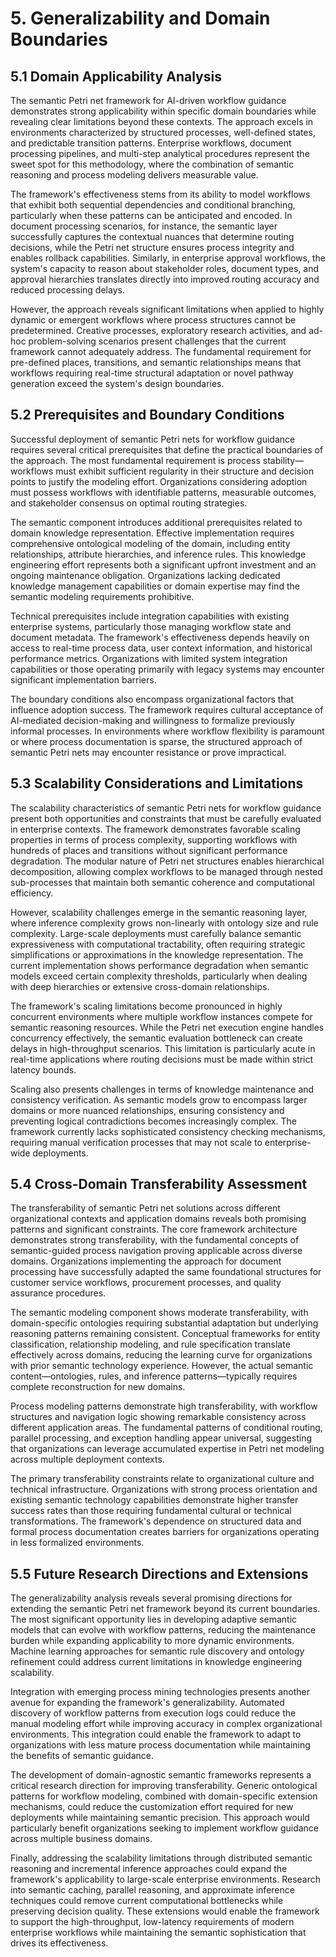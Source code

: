 # 5. Generalizability and Domain Boundaries

## 5.1 Domain Applicability Analysis

The semantic Petri net framework for AI-driven workflow guidance demonstrates strong applicability within specific domain boundaries while revealing clear limitations beyond these contexts. The approach excels in environments characterized by structured processes, well-defined states, and predictable transition patterns. Enterprise workflows, document processing pipelines, and multi-step analytical procedures represent the sweet spot for this methodology, where the combination of semantic reasoning and process modeling delivers measurable value.

The framework's effectiveness stems from its ability to model workflows that exhibit both sequential dependencies and conditional branching, particularly when these patterns can be anticipated and encoded. In document processing scenarios, for instance, the semantic layer successfully captures the contextual nuances that determine routing decisions, while the Petri net structure ensures process integrity and enables rollback capabilities. Similarly, in enterprise approval workflows, the system's capacity to reason about stakeholder roles, document types, and approval hierarchies translates directly into improved routing accuracy and reduced processing delays.

However, the approach reveals significant limitations when applied to highly dynamic or emergent workflows where process structures cannot be predetermined. Creative processes, exploratory research activities, and ad-hoc problem-solving scenarios present challenges that the current framework cannot adequately address. The fundamental requirement for pre-defined places, transitions, and semantic relationships means that workflows requiring real-time structural adaptation or novel pathway generation exceed the system's design boundaries.

## 5.2 Prerequisites and Boundary Conditions

Successful deployment of semantic Petri nets for workflow guidance requires several critical prerequisites that define the practical boundaries of the approach. The most fundamental requirement is process stability—workflows must exhibit sufficient regularity in their structure and decision points to justify the modeling effort. Organizations considering adoption must possess workflows with identifiable patterns, measurable outcomes, and stakeholder consensus on optimal routing strategies.

The semantic component introduces additional prerequisites related to domain knowledge representation. Effective implementation requires comprehensive ontological modeling of the domain, including entity relationships, attribute hierarchies, and inference rules. This knowledge engineering effort represents both a significant upfront investment and an ongoing maintenance obligation. Organizations lacking dedicated knowledge management capabilities or domain expertise may find the semantic modeling requirements prohibitive.

Technical prerequisites include integration capabilities with existing enterprise systems, particularly those managing workflow state and document metadata. The framework's effectiveness depends heavily on access to real-time process data, user context information, and historical performance metrics. Organizations with limited system integration capabilities or those operating primarily with legacy systems may encounter significant implementation barriers.

The boundary conditions also encompass organizational factors that influence adoption success. The framework requires cultural acceptance of AI-mediated decision-making and willingness to formalize previously informal processes. In environments where workflow flexibility is paramount or where process documentation is sparse, the structured approach of semantic Petri nets may encounter resistance or prove impractical.

## 5.3 Scalability Considerations and Limitations

The scalability characteristics of semantic Petri nets for workflow guidance present both opportunities and constraints that must be carefully evaluated in enterprise contexts. The framework demonstrates favorable scaling properties in terms of process complexity, supporting workflows with hundreds of places and transitions without significant performance degradation. The modular nature of Petri net structures enables hierarchical decomposition, allowing complex workflows to be managed through nested sub-processes that maintain both semantic coherence and computational efficiency.

However, scalability challenges emerge in the semantic reasoning layer, where inference complexity grows non-linearly with ontology size and rule complexity. Large-scale deployments must carefully balance semantic expressiveness with computational tractability, often requiring strategic simplifications or approximations in the knowledge representation. The current implementation shows performance degradation when semantic models exceed certain complexity thresholds, particularly when dealing with deep hierarchies or extensive cross-domain relationships.

The framework's scaling limitations become pronounced in highly concurrent environments where multiple workflow instances compete for semantic reasoning resources. While the Petri net execution engine handles concurrency effectively, the semantic evaluation bottleneck can create delays in high-throughput scenarios. This limitation is particularly acute in real-time applications where routing decisions must be made within strict latency bounds.

Scaling also presents challenges in terms of knowledge maintenance and consistency verification. As semantic models grow to encompass larger domains or more nuanced relationships, ensuring consistency and preventing logical contradictions becomes increasingly complex. The framework currently lacks sophisticated consistency checking mechanisms, requiring manual verification processes that may not scale to enterprise-wide deployments.

## 5.4 Cross-Domain Transferability Assessment

The transferability of semantic Petri net solutions across different organizational contexts and application domains reveals both promising patterns and significant constraints. The core framework architecture demonstrates strong transferability, with the fundamental concepts of semantic-guided process navigation proving applicable across diverse domains. Organizations implementing the approach for document processing have successfully adapted the same foundational structures for customer service workflows, procurement processes, and quality assurance procedures.

The semantic modeling component shows moderate transferability, with domain-specific ontologies requiring substantial adaptation but underlying reasoning patterns remaining consistent. Conceptual frameworks for entity classification, relationship modeling, and rule specification translate effectively across domains, reducing the learning curve for organizations with prior semantic technology experience. However, the actual semantic content—ontologies, rules, and inference patterns—typically requires complete reconstruction for new domains.

Process modeling patterns demonstrate high transferability, with workflow structures and navigation logic showing remarkable consistency across different application areas. The fundamental patterns of conditional routing, parallel processing, and exception handling appear universal, suggesting that organizations can leverage accumulated expertise in Petri net modeling across multiple deployment contexts.

The primary transferability constraints relate to organizational culture and technical infrastructure. Organizations with strong process orientation and existing semantic technology capabilities demonstrate higher transfer success rates than those requiring fundamental cultural or technical transformations. The framework's dependence on structured data and formal process documentation creates barriers for organizations operating in less formalized environments.

## 5.5 Future Research Directions and Extensions

The generalizability analysis reveals several promising directions for extending the semantic Petri net framework beyond its current boundaries. The most significant opportunity lies in developing adaptive semantic models that can evolve with workflow patterns, reducing the maintenance burden while expanding applicability to more dynamic environments. Machine learning approaches for semantic rule discovery and ontology refinement could address current limitations in knowledge engineering scalability.

Integration with emerging process mining technologies presents another avenue for expanding the framework's generalizability. Automated discovery of workflow patterns from execution logs could reduce the manual modeling effort while improving accuracy in complex organizational environments. This integration could enable the framework to adapt to organizations with less mature process documentation while maintaining the benefits of semantic guidance.

The development of domain-agnostic semantic frameworks represents a critical research direction for improving transferability. Generic ontological patterns for workflow modeling, combined with domain-specific extension mechanisms, could reduce the customization effort required for new deployments while maintaining semantic precision. This approach would particularly benefit organizations seeking to implement workflow guidance across multiple business domains.

Finally, addressing the scalability limitations through distributed semantic reasoning and incremental inference approaches could expand the framework's applicability to large-scale enterprise environments. Research into semantic caching, parallel reasoning, and approximate inference techniques could remove current computational bottlenecks while preserving decision quality. These extensions would enable the framework to support the high-throughput, low-latency requirements of modern enterprise workflows while maintaining the semantic sophistication that drives its effectiveness.